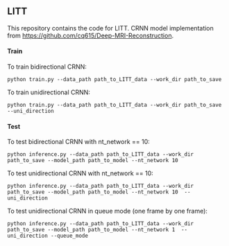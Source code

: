 ## LITT

This repository contains the code for LITT. CRNN model implementation from https://github.com/cq615/Deep-MRI-Reconstruction.

#### Train   

To train bidirectional CRNN:    

`python train.py --data_path path_to_LITT_data --work_dir path_to_save  `

To train unidirectional CRNN:

`python train.py --data_path path_to_LITT_data --work_dir path_to_save --uni_direction  `

#### Test

To test bidirectional CRNN with nt_network == 10:  

`python inference.py --data_path path_to_LITT_data --work_dir path_to_save
--model_path path_to_model --nt_network 10`

To test unidirectional CRNN with nt_network == 10:  

`python inference.py --data_path path_to_LITT_data --work_dir path_to_save
--model_path path_to_model --nt_network 10  --uni_direction`

To test unidirectional CRNN in queue mode (one frame by one frame):  

`python inference.py --data_path path_to_LITT_data --work_dir path_to_save
--model_path path_to_model --nt_network 1  --uni_direction --queue_mode`
